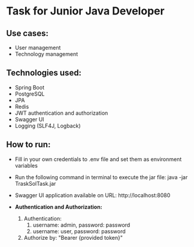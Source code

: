 # Task for Junior Java Developer

## Use cases:
* User management
* Technology management

## Technologies used:
* Spring Boot
* PostgreSQL
* JPA
* Redis
* JWT authentication and authorization
* Swagger UI
* Logging (SLF4J, Logback)

## How to run:
* Fill in your own credentials to .env file and set them as environment variables
* Run the following command in terminal to execute the jar file: java -jar TraskSolTask.jar
* Swagger UI application available on URL: http://localhost:8080
* **Authentication and Authorization:** 

	1.   Authentication:
			1.   username: admin, password: password
			2.   username: user, password: password
	2.   Authorize by: "Bearer {provided token}"
